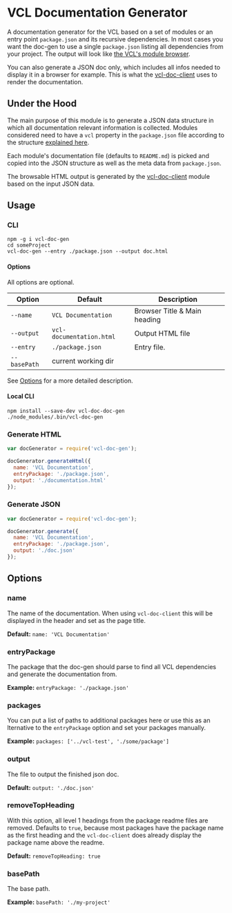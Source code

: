 # VCL Documentation Generator

A documentation generator for the VCL based on a set of modules or an entry
point `package.json` and its recursive dependencies.
In most cases you want the doc-gen to use a single `package.json`
listing all dependencies from your project.
The output will look like [the VCL's module browser](https://vcl.github.com/).

You can also generate a JSON doc only, which includes all infos needed to display
it in a browser for example.
This is what the [vcl-doc-client](https://github.com/vcl/doc-client) uses to
render the documentation.

## Under the Hood

The main purpose of this module is to generate a JSON data structure
in which all documentation relevant information is collected.
Modules considered need to have a `vcl` property in the `package.json` file
according to the structure
[explained here](https://github.com/vcl/doc/blob/master/DEVELOPMENT.md#packagejson).

Each module's documentation file (defaults to `README.md`) is picked and
copied into the JSON structure as well as the meta data from `package.json`.

The browsable HTML output is generated by the
[vcl-doc-client](https://github.com/vcl/doc-client)
module based on the input JSON data.

## Usage

### CLI

```Shell
npm -g i vcl-doc-gen
cd someProject
vcl-doc-gen --entry ./package.json --output doc.html
```

#### Options

All options are optional.

Option      | Default                 | Description
 ---        | ---                     | ---
`--name`    | `VCL Documentation`     | Browser Title & Main heading
`--output`  | `vcl-documentation.html`| Output HTML file
`--entry`   | `./package.json`        | Entry file.
`--basePath`| current working dir     |

See [Options](https://github.com/vcl/doc-gen#options) for a more detailed description.

#### Local CLI

```Shell
npm install --save-dev vcl-doc-doc-gen
./node_modules/.bin/vcl-doc-gen
```

### Generate HTML

```JavaScript
var docGenerator = require('vcl-doc-gen');

docGenerator.generateHtml({
  name: 'VCL Documentation',
  entryPackage: './package.json',
  output: './documentation.html'
});
```

### Generate JSON

```JavaScript
var docGenerator = require('vcl-doc-gen');

docGenerator.generate({
  name: 'VCL Documentation',
  entryPackage: './package.json',
  output: './doc.json'
});

```

## Options

### name

The name of the documentation. When using `vcl-doc-client` this will be
displayed in the header and set as the page title.

**Default:** `name: 'VCL Documentation'`

### entryPackage

The package that the doc-gen should parse to find all VCL dependencies and
generate the documentation from.

**Example:** `entryPackage: './package.json'`

### packages

You can put a list of paths to additional packages here or use this as an
lternative to the `entryPackage` option and set your packages manually.

**Example:** `packages: ['../vcl-test', './some/package']`

### output

The file to output the finished json doc.

**Default:** `output: './doc.json'`

### removeTopHeading

With this option, all level 1 headings from the package readme files are removed.
Defaults to `true`, because most packages have the package name as the first
heading and the `vcl-doc-client` does already display the package name
above the readme.

**Default:** `removeTopHeading: true`

### basePath

The base path.

**Example:** `basePath: './my-project'`
